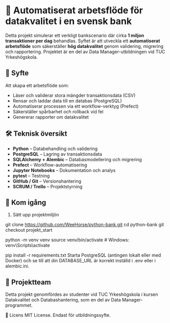 # 💼 Automatiserat arbetsflöde för datakvalitet i en svensk bank

Detta projekt simulerar ett verkligt bankscenario där cirka **1 miljon transaktioner per dag** behandlas. Syftet är att utveckla ett **automatiserat arbetsflöde** som säkerställer **hög datakvalitet** genom validering, migrering och rapportering. Projektet är en del av Data Manager-utbildningen vid TUC Yrkeshögskola.

## 🧠 Syfte

Att skapa ett arbetsflöde som:
- Läser och validerar stora mängder transaktionsdata (CSV)
- Rensar och laddar data till en databas (PostgreSQL)
- Automatiserar processen via ett workflow-verktyg (Prefect)
- Säkerställer spårbarhet och rollback vid fel
- Genererar rapporter om datakvalitet

## 🛠️ Teknisk översikt

- **Python** – Databehandling och validering
- **PostgreSQL** – Lagring av transaktionsdata
- **SQLAlchemy + Alembic** – Databasmodellering och migrering
- **Prefect** – Workflow-automatisering
- **Jupyter Notebooks** – Dokumentation och analys
- **pytest** – Testning
- **GitHub / Git** – Versionshantering
- **SCRUM / Trello** – Projektstyrning

## 🚀 Kom igång
1. Sätt upp projektmiljön

git clone https://github.com/WeeHorse/python-bank.git
cd python-bank
git checkout projekt_start

python -m venv venv
source venv/bin/activate   # Windows: venv\Scripts\activate

pip install -r requirements.txt
Starta PostgreSQL (antingen lokalt eller med Docker) och se till att din DATABASE_URL är korrekt inställd i .env eller i alembic.ini.

## 👥 Projektteam
Detta projekt genomfördes av studenter vid TUC Yrkeshögskola i kursen Datakvalitet och Databashantering, som en del av Data Manager-programmet.

📄 Licens
MIT License. Endast för utbildningssyfte.

